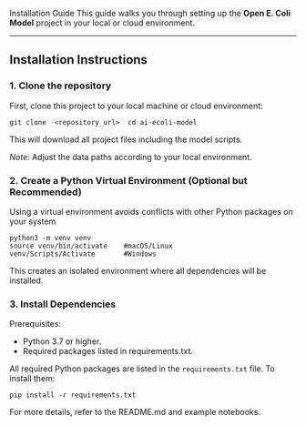 Installation Guide
This guide walks you through setting up the **Open E. Coli Model** project in your local or cloud environment.
 

--- 
## Installation Instructions
### 1. Clone the repository
 
First, clone this project to your local machine or cloud environment:
```
git clone  <repository_url>  cd ai-ecoli-model
```
This will download all project files including the model scripts.

*Note:* Adjust the data paths according to your local environment.

 
### 2. Create a Python Virtual Environment (Optional but Recommended)
 
Using a virtual environment avoids conflicts with other Python packages on your system
```
python3 -m venv venv
source venv/bin/activate    #macOS/Linux
venv/Scripts/Activate       #Windows
```
This creates an isolated environment where all dependencies will be installed.

### 3. Install Dependencies

Prerequisites:
- Python 3.7 or higher.
- Required packages listed in requirements.txt.

All required Python packages are listed in the ```requirements.txt``` file. To install them:
```
pip install -r requirements.txt
```

For more details, refer to the README.md and example notebooks.